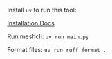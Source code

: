 Install `uv` to run this tool:

[Installation Docs](https://docs.astral.sh/uv/getting-started/installation/)

Run meshcli: `uv run main.py` 

Format files: `uv run ruff format .`
